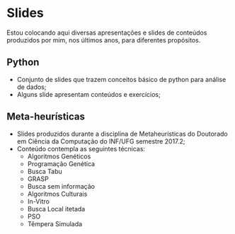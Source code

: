 # Slides
Estou colocando aqui diversas apresentações e slides de conteúdos produzidos por mim, nos últimos anos, para diferentes propósitos.
## Python 
- Conjunto de slides que trazem conceitos básico de python para análise de dados;
- Alguns slide apresentam conteúdos e exercícios;
## Meta-heurísticas
- Slides produzidos durante a disciplina de Metaheurísticas do Doutorado em Ciência da Computação do INF/UFG semestre 2017.2;
- Conteúdo contempla as seguintes técnicas:
  - Algoritmos Genéticos
  - Programação Genética
  - Busca Tabu
  - GRASP
  - Busca sem informação
  - Algoritmos Culturais
  - In-Vitro
  - Busca Local itetada
  - PSO
  - Têmpera Simulada
